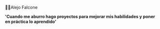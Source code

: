  🧑‍💻Alejo Falcone

**'Cuando me aburro hago proyectos para mejorar mis habilidades y poner en práctica lo aprendido'**